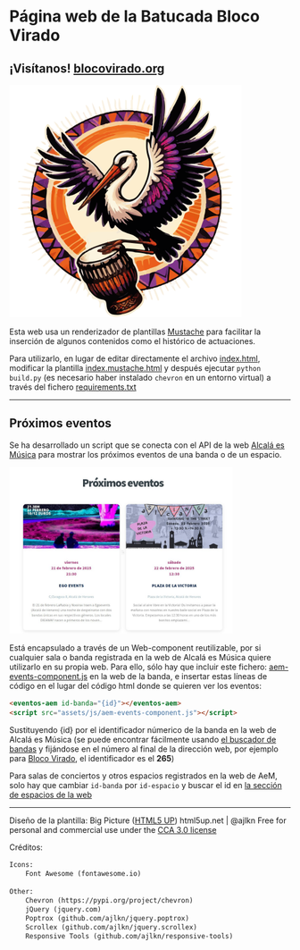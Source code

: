 # Página web de la Batucada Bloco Virado

## ¡Visítanos! [blocovirado.org](https://blocovirado.org)

![Logo Bloco Virado](RecursosLogos/LogoCiguena.png)

Esta web usa un renderizador de plantillas [Mustache](http://mustache.github.io/) 
para facilitar la inserción de algunos contenidos como el histórico de actuaciones.

Para utilizarlo, en lugar de editar directamente el archivo [index.html](public/index.html),
modificar la plantilla [index.mustache.html](index.mustache.html) 
y después ejecutar `python build.py` (es necesario haber instalado `chevron` en un entorno virtual)
a través del fichero [requirements.txt](requirements.txt)

---

## Próximos eventos

Se ha desarrollado un script que se conecta con el API de la web [Alcalá es Música](https://alcalaesmusica.org) 
para mostrar los próximos eventos de una banda o de un espacio. 

<img src="doc/proximos-eventos-demo.jpg" width="400" alt="Próximos eventos demo web">

Está encapsulado a través de un Web-component reutilizable, por si cualquier sala o banda registrada en la web de
Alcalá es Música quiere utilizarlo en su propia web. Para ello, sólo hay que incluir este fichero: 
[aem-events-component.js](public/assets/js/aem-events-component.js) en la web de la banda, e
insertar estas líneas de código en el lugar del código html donde se quieren ver los eventos:

```html
<eventos-aem id-banda="{id}"></eventos-aem>
<script src="assets/js/aem-events-component.js"></script>
```
Sustituyendo {id} por el identificador númerico de la banda en la web de Alcalá es Música (se puede encontrar fácilmente
usando [el buscador de bandas](https://alcalaesmusica.org/bands/) y fijándose en el número al final de la dirección web,
por ejemplo para [Bloco Virado](https://alcalaesmusica.org/bands/265/), el identificador es el **265**)

Para salas de conciertos y otros espacios registrados en la web de AeM, solo hay que cambiar `id-banda` por `id-espacio`
y buscar el id en [la sección de espacios de la web](https://alcalaesmusica.org/venues/)

---

Diseño de la plantilla: Big Picture  ([HTML5 UP](https://html5up.net/))
html5up.net | @ajlkn 
Free for personal and commercial use under the [CCA 3.0 license](https://html5up.net/license)


Créditos:

	Icons:
		Font Awesome (fontawesome.io)

	Other:
        Chevron (https://pypi.org/project/chevron)
		jQuery (jquery.com)
		Poptrox (github.com/ajlkn/jquery.poptrox)
		Scrollex (github.com/ajlkn/jquery.scrollex)
		Responsive Tools (github.com/ajlkn/responsive-tools)